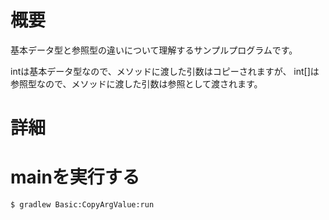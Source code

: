 # 概要
基本データ型と参照型の違いについて理解するサンプルプログラムです。

intは基本データ型なので、メソッドに渡した引数はコピーされますが、
int[]は参照型なので、メソッドに渡した引数は参照として渡されます。

# 詳細
# mainを実行する
```
$ gradlew Basic:CopyArgValue:run
```
